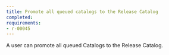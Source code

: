 ```yaml
---
title: Promote all queued catalogs to the Release Catalog
completed:
requirements:
- r-00045
---
```


A user can promote all queued Catalogs to the Release Catalog.
